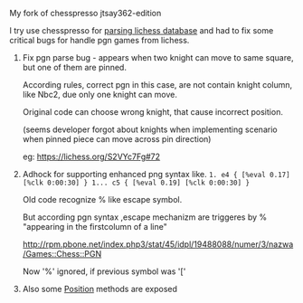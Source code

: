 My fork of chesspresso jtsay362-edition

I try use chesspresso for [parsing lichess database](https://github.com/mark-dev/chessfactory-hall-of-fame) and had to fix some critical bugs for handle pgn games from lichess.

 
 1. Fix pgn parse bug - appears when two knight can move to same square, but one of them are pinned. 
    
    According rules, correct pgn in this case, are not contain knight column, like Nbc2, due only one knight can move.
    
    Original code can choose wrong knight, that cause incorrect position.
    
    (seems developer forgot about knights when implementing scenario when pinned piece can move across pin direction)
    
    eg: https://lichess.org/S2VYc7Fg#72
 2. Adhock for supporting enhanced png syntax like.
    ``` 1. e4 { [%eval 0.17] [%clk 0:00:30] } 1... c5 { [%eval 0.19] [%clk 0:00:30] } ```
    
    Old code recognize % like escape symbol. 
    
    But according pgn syntax ,escape mechanizm are triggeres by % "appearing in the firstcolumn of a line"
    
    http://rpm.pbone.net/index.php3/stat/45/idpl/19488088/numer/3/nazwa/Games::Chess::PGN
    
    Now '%' ignored, if previous symbol was '['
    
 3. Also some [Position](src/main/java/chesspresso/position/Position.java) methods are exposed
    
